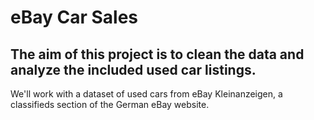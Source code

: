 # eBay Car Sales
## The aim of this project is to clean the data and analyze the included used car listings.
We'll work with a dataset of used cars from eBay Kleinanzeigen, a classifieds section of the German eBay website. 

 
